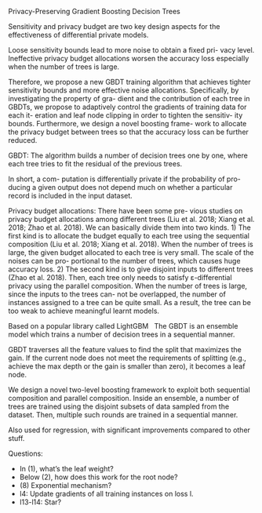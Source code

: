 Privacy-Preserving Gradient Boosting Decision Trees

Sensitivity and privacy budget are two key design aspects for the effectiveness of differential private models. 

Loose sensitivity bounds lead to more noise to obtain a fixed pri- vacy level. Ineffective privacy budget allocations worsen the accuracy loss especially when the number of trees is large. 

Therefore, we propose a new GBDT training algorithm that achieves tighter sensitivity bounds and more effective noise allocations. Specifically, by investigating the property of gra- dient and the contribution of each tree in GBDTs, we propose to adaptively control the gradients of training data for each it- eration and leaf node clipping in order to tighten the sensitiv- ity bounds. Furthermore, we design a novel boosting frame- work to allocate the privacy budget between trees so that the accuracy loss can be further reduced. 

GBDT: The algorithm builds a number of decision trees one by one, where each tree tries to fit the residual of the previous trees. 

In short, a com- putation is differentially private if the probability of pro- ducing a given output does not depend much on whether a particular record is included in the input dataset. 

Privacy budget allocations: There have been some pre- vious studies on privacy budget allocations among different trees (Liu et al. 2018; Xiang et al. 2018; Zhao et al. 2018). We can basically divide them into two kinds. 1) The first kind is to allocate the budget equally to each tree using the sequential composition (Liu et al. 2018; Xiang et al. 2018). When the number of trees is large, the given budget allocated to each tree is very small. The scale of the noises can be pro- portional to the number of trees, which causes huge accuracy loss. 2) The second kind is to give disjoint inputs to different trees (Zhao et al. 2018). Then, each tree only needs to satisfy ε-differential privacy using the parallel composition. When the number of trees is large, since the inputs to the trees can- not be overlapped, the number of instances assigned to a tree can be quite small. As a result, the tree can be too weak to achieve meaningful learnt models. 

Based on a popular library called LightGBM  
The GBDT is an ensemble model which trains a number of decision trees in a sequential manner.

GBDT traverses all the feature values to find the split that maximizes the gain. If the current node does not meet the requirements of splitting (e.g., achieve the max depth or the gain is smaller than zero), it becomes a leaf node.

We design a novel two-level boosting framework to exploit both sequential composition and parallel composition. 
Inside an ensemble, a number of trees are trained using the disjoint subsets of data sampled from the dataset. Then, multiple such rounds are trained in a sequential manner. 

Also used for regression, with significant improvements compared to other stuff.


Questions:
- In (1), what’s the leaf weight?
- Below (2), how does this work for the root node?
- (8) Exponential mechanism?
- l4: Update gradients of all training instances on loss l.
- l13-l14: Star?